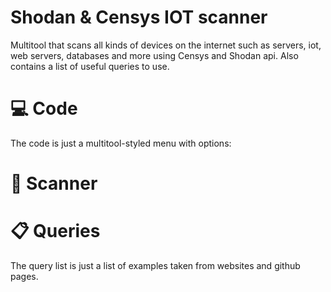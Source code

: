 # Shodan & Censys IOT scanner
Multitool that scans all kinds of devices on the internet such as servers, iot, web servers, databases and more using Censys and Shodan api. Also contains a list of useful queries to use.

# 💻 Code
The code is just a multitool-styled menu with options:


# 📡 Scanner



# 📋 Queries
The query list is just a list of examples taken from websites and github pages. 


